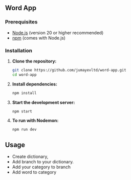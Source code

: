
## Word App

### Prerequisites

- [Node.js](https://nodejs.org/) (version 20 or higher recommended)
- [npm](https://www.npmjs.com/) (comes with Node.js)

### Installation

1. **Clone the repository:**
   ```bash
   git clone https://github.com/jumayevltd/word-app.git
   cd word-app
   ```

2. **Install dependencies:**
   ```bash
   npm install
   ```

3. **Start the development server:**
   ```bash
   npm start
   ```
4. **To run with Nodemon:**
   ```bash
   npm run dev
   ```

## Usage
- Create dictionary,
- Add branch to your dictionary.
- Add your category to branch
- Add word to category

